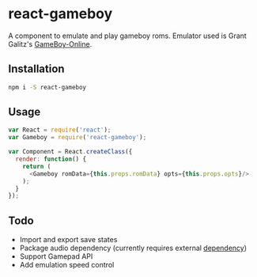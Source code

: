 # react-gameboy

A component to emulate and play gameboy roms. Emulator used is Grant Galitz's [GameBoy-Online](https://github.com/grantgalitz/GameBoy-Online).

## Installation

```bash
npm i -S react-gameboy
```

## Usage

```javascript
var React = require('react');
var Gameboy = require('react-gameboy');

var Component = React.createClass({
  render: function() {
    return (
      <Gameboy romData={this.props.romData} opts={this.props.opts}/>
    );
  }
});
```

## Todo
* Import and export save states
* Package audio dependency (currently requires external [dependency](https://github.com/grantgalitz/XAudioJS))
* Support Gamepad API
* Add emulation speed control
